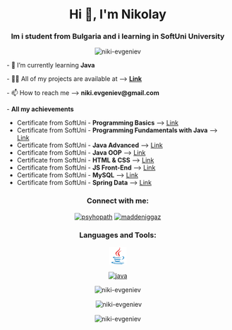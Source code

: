 <h1 align="center">Hi 👋, I'm Nikolay</h1>
<h3 align="center">Im i student from Bulgaria and i learning in SoftUni University</h3>

<p align="center"> <img src="https://komarev.com/ghpvc/?username=niki-evgeniev&label=Profile%20views&color=orange&style=plastic" alt="niki-evgeniev" /> </p>

<p align="left">- 🌱 I’m currently learning <b>Java</b></p>

<p align="left">- 👨‍💻 All of my projects are available at --> <b><a href="https://github.com/niki-evgeniev?tab=repositories">Link</a></b></p>

<p align="left">- 📫 How to reach me --> <b>niki.evgeniev@gmail.com</b></p>

<p align="left">- <b> All my achievements</b></p>
<ul>
  <li>Certificate from SoftUni - <b>Programming Basics</b> --> <a href="https://softuni.bg/certificates/details/128155/9c0c6b4e">Link</a></li>
  <li>Certificate from SoftUni - <b>Programming Fundamentals with Java</b> -->  <a href="https://softuni.bg/certificates/details/138595/60595253">Link</a></li>
  <li>Certificate from SoftUni - <b>Java Advanced</b> -->  <a href="https://softuni.bg/certificates/details/145779/e8d33a9b">Link</a></li>
  <li>Certificate from SoftUni - <b>Java OOP</b> -->  <a href="https://softuni.bg/certificates/details/153068/888b0886">Link</a></li>
  <li>Certificate from SoftUni - <b>HTML & CSS</b> -->  <a href="https://softuni.bg/certificates/details/163190/7d681e91">Link</a></li>
  <li>Certificate from SoftUni - <b>JS Front-End</b> -->  <a href="https://softuni.bg/certificates/details/170797/b125e7d0">Link</a></li>
  <li>Certificate from SoftUni - <b>MySQL</b> -->  <a href="https://softuni.bg/certificates/details/172338/71996642">Link</a></li>
  <li>Certificate from SoftUni - <b>Spring Data</b> -->  <a href="https://softuni.bg/certificates/details/180607/9447e75e">Link</a></li>
</ul>

<h3 align="center">Connect with me:</h3>
<p align="center">
<a href="https://fb.com/psyhopath" target="blank"><img align="center" src="https://raw.githubusercontent.com/rahuldkjain/github-profile-readme-generator/master/src/images/icons/Social/facebook.svg" alt="psyhopath" height="30" width="40" /></a>
<a href="https://instagram.com/maddeniggaz" target="blank"><img align="center" src="https://raw.githubusercontent.com/rahuldkjain/github-profile-readme-generator/master/src/images/icons/Social/instagram.svg" alt="maddeniggaz" height="30" width="40" /></a>
</p>

<h3 align="center">Languages and Tools:</h3>
<p align="center">
<p align="center"> <a href="https://www.java.com" target="_blank" rel="noreferrer"> <img src="https://raw.githubusercontent.com/devicons/devicon/master/icons/java/java-original.svg" alt="java" width="40" height="40"/> </a> </p>
<p align="center"> <a href="https://www.java.com" target="_blank" rel="noreferrer"> <img src="https://skillicons.dev/icons?i=js,html,css,wasm" alt="java" width="40" height="40"/> </a> </p>

<p align="center"><img align="center" src="https://github-readme-stats.vercel.app/api/top-langs?username=niki-evgeniev&show_icons=true&locale=en&layout=compact" alt="niki-evgeniev" /></p>
<p align="center">&nbsp;<img align="center" src="https://github-readme-stats.vercel.app/api?username=niki-evgeniev&show_icons=true&&count_private=true&cache_seconds=86400&theme=gotham" alt="niki-evgeniev" /></p> 
</p>



<p align="center"><img align="center" src="https://github-readme-streak-stats.herokuapp.com?user=niki-evgeniev&theme=dark&hide_border=true" alt="niki-evgeniev" /></p>


